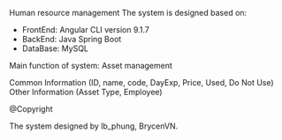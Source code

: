 Human resource management
The system is designed based on:
- FrontEnd: Angular CLI version 9.1.7
- BackEnd: Java Spring Boot
- DataBase: MySQL

Main function of system:
Asset management

Common Information (ID, name, code, DayExp, Price, Used, Do Not Use)
Other Information (Asset Type, Employee)

@Copyright

The system designed by lb_phung, BrycenVN.
